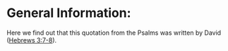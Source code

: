# General Information:

Here we find out that this quotation from the Psalms was written by David ([Hebrews 3:7-8](../03/07.md)).